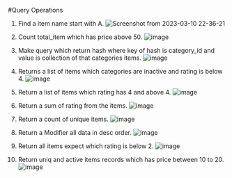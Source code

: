 #Query Operations
1. Find a item name start with A.
![Screenshot from 2023-03-10 22-36-21](https://user-images.githubusercontent.com/126135069/224378507-6833e8d6-4a5f-47b3-92ec-176b5e0deca0.png)

2. Count total_item which has price above 50.
![image](https://user-images.githubusercontent.com/126135069/224380031-ecabcc8a-f4d4-4e6d-b6c3-536994c51b31.png)

3. Make query which return hash where key of hash is category_id and value is collection of that categories items.
![image](https://user-images.githubusercontent.com/126135069/224380147-f4931016-f467-4656-bd77-2e610a1d9346.png)

4. Returns a list of items which categories are inactive and rating is below 4.
![image](https://user-images.githubusercontent.com/126135069/224380267-7a2755b5-c823-483a-985a-02527e1f6de4.png)

5. Return a list of items which rating has 4 and above 4.
![image](https://user-images.githubusercontent.com/126135069/224380349-4283b22c-3b0e-42b4-b7a5-9a45ce1c9b3d.png)

6. Return a sum of rating from the items.
![image](https://user-images.githubusercontent.com/126135069/224380438-f9d2ec4c-92db-4a9e-a9dd-6256d91aecb4.png)

7. Return a count of unique items.
![image](https://user-images.githubusercontent.com/126135069/224381836-d5e72c69-a1c0-418c-bed6-cc7559ada886.png)

8. Return a Modifier all data in desc order.
![image](https://user-images.githubusercontent.com/126135069/224380959-59d34d97-f1fc-483c-a78a-6c04e2b044b6.png)

9. Return all items expect which rating is below 2.
![image](https://user-images.githubusercontent.com/126135069/224381226-867bbb93-d07a-4bec-b474-b84c93284932.png)

10. Return uniq and active items records which has price between 10 to 20.
![image](https://user-images.githubusercontent.com/126135069/224381323-f6c05c59-0fe2-4c2e-a9b8-b192cbe2831c.png)
